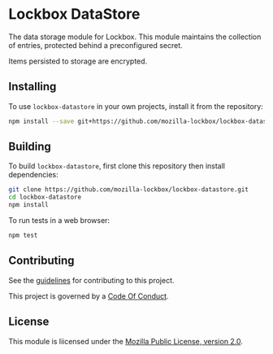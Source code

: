 # Lockbox DataStore #

The data storage module for Lockbox. This module maintains the collection of entries, protected behind a preconfigured secret.

Items persisted to storage are encrypted.

## Installing ##

To use `lockbox-datastore` in your own projects, install it from the repository:

```bash
npm install --save git+https://github.com/mozilla-lockbox/lockbox-datastore.git
```

## Building ##

To build `lockbox-datastore`, first clone this repository then install dependencies:

```bash
git clone https://github.com/mozilla-lockbox/lockbox-datastore.git
cd lockbox-datastore
npm install
```

To run tests in a web browser:

```bash
npm test
```
## Contributing ##

See the [guidelines](./CONTRIBUTING.md) for contributing to this project.

This project is governed by a [Code Of Conduct](./CODE_OF_CONDUCT.md).

## License

This module is liicensed under the [Mozilla Public License,
version 2.0](./LICENSE).
